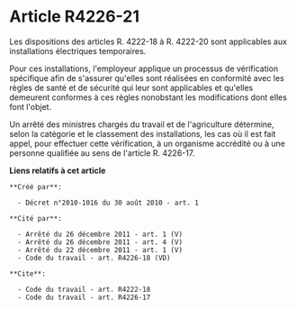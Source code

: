 # Article R4226-21

Les dispositions des articles R. 4222-18 à R. 4222-20 sont applicables aux installations électriques temporaires. 

Pour ces installations, l'employeur applique un processus de vérification spécifique afin de s'assurer qu'elles sont
réalisées en conformité avec les règles de santé et de sécurité qui leur sont applicables et qu'elles demeurent conformes à
ces règles nonobstant les modifications dont elles font l'objet. 

Un arrêté des ministres chargés du travail et de l'agriculture détermine, selon la catégorie et le classement des
installations, les cas où il est fait appel, pour effectuer cette vérification, à un organisme accrédité ou à une personne
qualifiée au sens de l'article R. 4226-17.

**Liens relatifs à cet article**

	**Créé par**:

	  - Décret n°2010-1016 du 30 août 2010 - art. 1

	**Cité par**:

	  - Arrêté du 26 décembre 2011 - art. 1 (V)
	  - Arrêté du 26 décembre 2011 - art. 4 (V)
	  - Arrêté du 22 décembre 2011 - art. 1 (V)
	  - Code du travail - art. R4226-18 (VD)

	**Cite**:

	  - Code du travail - art. R4222-18
	  - Code du travail - art. R4226-17
